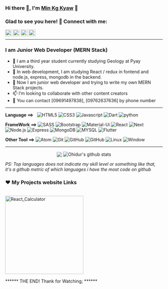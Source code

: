 ### Hi there 👋, I'm [Min Kg Kyaw](https://www.facebook.com/min.kgkyaw) 🧑‍

### Glad to see you here! 🤩 Connect with me:
<a href='https://www.facebook.com/min.kgkyaw'> <img align="left" alt="Mkk's Facebook" width="22px" src="https://cdn.jsdelivr.net/npm/simple-icons@v3/icons/facebook.svg"/> </a>

<a href='https://github.com/mwebeducation'> <img align="left" alt="Mkk's github" width="22px" src="https://cdn.jsdelivr.net/npm/simple-icons@v3/icons/github.svg"/> </a>

<a href='https://twitter.com/minkgkyaw'> <img align="left" alt="Mkk's twitter" width="22px" src="https://cdn.jsdelivr.net/npm/simple-icons@v3/icons/twitter.svg"/> </a>

<a href='https://www.youtube.com/channel/UCl0CQDValffBAWibcoBpe7w'> <img align="left" alt="Mkk's twitter" width="22px" src="https://cdn.jsdelivr.net/npm/simple-icons@v3/icons/youtube.svg"/> </a>

<br/>

---

### I am Junior Web Developer (MERN Stack)
* 🔭 I am a third year student currently studying Geology at Pyay University. <br>
* 🌱 In web development, I am studying React / redux in fontend and node.js, express, mongodb in the backend. <br>
* 👯 Now I am junior web developer and trying to write my own MERN Stack projects. <br>
* 📫 I’m looking to collaborate with other content creators <br>
* 💬 You can contact [09691497838], [09762637636] by phone number <br/>


---


**Language ==>** &nbsp;
<img src='https://img.shields.io/badge/-html5-000000?style=flat&logo=HTML5' alt='HTML5'/>
<img src='https://img.shields.io/badge/-css3-000000?style=flat&logo=CSS3' alt='CSS3'/>
<img src='https://img.shields.io/badge/-javascript-000000?style=flat&logo=JavaScript' alt='Javascript'/>
<img src='https://img.shields.io/badge/-dart-000000?style=flat&logo=Dart' alt='Dart'/>
<img src='https://img.shields.io/badge/-python-000000?style=flat&logo=HTML5' alt='python'/>
<br/>

**FrameWork ==>**
<img src='https://img.shields.io/badge/-sass-000000?style=flat&logo=SASS' alt='SASS'/>
<img src='https://img.shields.io/badge/-bootstrap-000000?style=flat&logo=Bootstrap' alt='Bootstrap'/>
<img src='https://img.shields.io/badge/-materialUi-000000?style=flat&logo=Material-Ui' alt='Material-Ui'/>
<img src='https://img.shields.io/badge/-React-000000?style=flat&logo=React' alt='React'/>
<img src='https://img.shields.io/badge/-next-000000?style=flat&logo=Next.js' alt='Next' />
<img src='https://img.shields.io/badge/-node.js-000000?style=flat&logo=Node.js' alt='Node.js'/>
<img src='https://img.shields.io/badge/-Express.js-000000?style=flat&logo=Express.js' alt='Express'/>
<img src='https://img.shields.io/badge/-mongo-000000?style=flat&logo=MongoDB' alt='MongoDB'/>
<img src='https://img.shields.io/badge/-SQL-000000?style=flat&logo=MySQL' alt='MYSQL' />
<img src='https://img.shields.io/badge/-flutter-000000?style=flat&logo=Flutter' alt='Flutter'/>
<br/>

**Other Tool ==>**
<img src='https://img.shields.io/badge/-Atom-222222?style=flat&logo=Atom&logoColor=00FFFF' alt='Atom'/>
<img src='https://img.shields.io/badge/-Git-222222?style=flat&logo=git&logoColor=F05032' alt='Git'/>
<img src='https://img.shields.io/badge/-GitHub-222222?style=flat&logo=github&logoColor=FFFFFF' alt='GitHub'/>
<img src='https://img.shields.io/badge/-GitLab-222222?style=flat&logo=GitLab&logoColor=FFFFFF' alt='GitHub'/>
<img src='https://img.shields.io/badge/-Linux-222222?style=flat&logo=linux&logoColor=FCC6242' alt='Linux'/>
<img src='https://img.shields.io/badge/-Windows-222222?style=flat&logo=Windows&logoColor=00FFFF' alt='Window'/>


---


<p align="center">
  <img align="center" src="https://github-readme-stats.vercel.app/api/top-langs/?username=mwebeducation&theme=radical&hide_langs_below=1&layout=compact" />
  <img align="center" src="https://github-readme-stats.vercel.app/api?username=mwebeducation&show_icons=true&theme=radical&line_height=21" alt="Ohidur's github stats"/>
</p>

*PS: Top languages does not indicate my skill level or something like that, it's a github metric of which languages i have the most code on github*

### ❤️ My Projects website Links
<br>
<a href='https://react-calculator-ucae.netlify.app/'> <img alt="React_Calculator" weight='250px' height="250px" src="https://i.ibb.co/VCcxFW3/react-Calculator.png"> </a>

<br/>

****** THE END! Thank for Watching; ******




